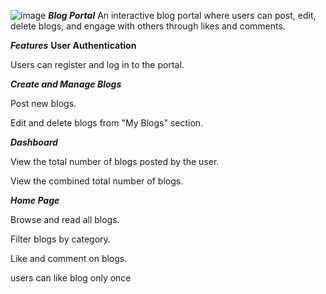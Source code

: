 ![image](https://github.com/user-attachments/assets/6e11e1a6-b0a3-4556-a139-d7c93c1214ad)
_**Blog Portal**_
An interactive blog portal where users can post, edit, delete blogs, and engage with others through likes and comments.

_**Features**_
**User Authentication**

Users can register and log in to the portal.

_**Create and Manage Blogs**_

Post new blogs.

Edit and delete blogs from "My Blogs" section.

_**Dashboard**_

View the total number of blogs posted by the user.

View the combined total number of blogs.

_**Home Page**_

Browse and read all blogs.

Filter blogs by category.

Like and comment on blogs.

users can like blog only once
